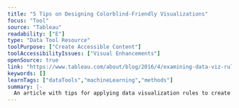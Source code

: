 ```yaml
---
title: "5 Tips on Designing Colorblind-Friendly Visualizations"
focus: "Tool"
source: "Tableau"
readability: ["E"]
type: "Data Tool Resource"
toolPurpose: ["Create Accessible Content"]
toolAccessibilityIssues: ["Visual Enhancements"]
openSource: true
link: "https://www.tableau.com/about/blog/2016/4/examining-data-viz-rules-dont-use-red-green-together-53463"
keywords: []
learnTags: ["dataTools","machineLearning","methods"]
summary: |-
  An article with tips for applying data visualization rules to create colourblind-friendly visualizations.
---
```


